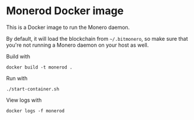 # Monerod Docker image

This is a Docker image to run the Monero daemon.

By default, it will load the blockchain from `~/.bitmonero`, so make sure that you're not running a Monero daemon on your host as well.

Build with

```docker build -t monerod .```

Run with

```./start-container.sh```

View logs with

```docker logs -f monerod```

